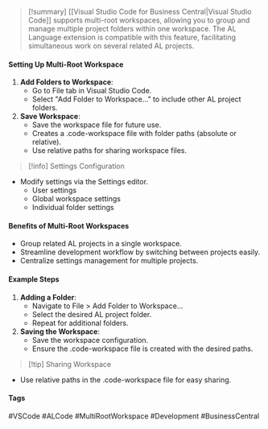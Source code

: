 > [!summary]
> [[Visual Studio Code for Business Central|Visual Studio Code]] supports multi-root workspaces, allowing you to group and manage multiple project folders within one workspace. The AL Language extension is compatible with this feature, facilitating simultaneous work on several related AL projects.
#### Setting Up Multi-Root Workspace
1. **Add Folders to Workspace**:
   - Go to File tab in Visual Studio Code.
   - Select "Add Folder to Workspace..." to include other AL project folders.
2. **Save Workspace**:
   - Save the workspace file for future use.
   - Creates a .code-workspace file with folder paths (absolute or relative).
   - Use relative paths for sharing workspace files.

> [!info] Settings Configuration
- Modify settings via the Settings editor.
  - User settings
  - Global workspace settings
  - Individual folder settings
#### Benefits of Multi-Root Workspaces
- Group related AL projects in a single workspace.
- Streamline development workflow by switching between projects easily.
- Centralize settings management for multiple projects.
#### Example Steps
1. **Adding a Folder**:
   - Navigate to File > Add Folder to Workspace...
   - Select the desired AL project folder.
   - Repeat for additional folders.
2. **Saving the Workspace**:
   - Save the workspace configuration.
   - Ensure the .code-workspace file is created with the desired paths.

> [!tip] Sharing Workspace
- Use relative paths in the .code-workspace file for easy sharing.
#### Tags
#VSCode #ALCode #MultiRootWorkspace #Development #BusinessCentral